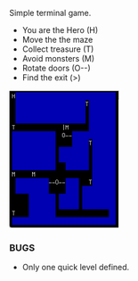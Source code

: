 Simple terminal game.

* You are the Hero (H)
* Move the the maze
* Collect treasure (T)
* Avoid monsters (M)
* Rotate doors (O--)
* Find the exit (>)

![Screenshot](screenshot.png?raw=true)


### BUGS
* Only one quick level defined.

